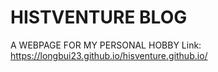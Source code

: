 # HISTVENTURE BLOG
A WEBPAGE FOR MY PERSONAL HOBBY
Link: https://longbui23.github.io/hisventure.github.io/
